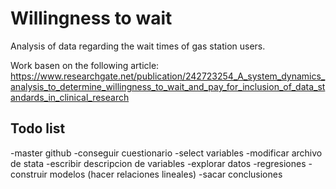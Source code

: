 # Willingness to wait
Analysis of data regarding the wait times of gas station users.

Work basen on the following article: <https://www.researchgate.net/publication/242723254_A_system_dynamics_analysis_to_determine_willingness_to_wait_and_pay_for_inclusion_of_data_standards_in_clinical_research>

## Todo list
-master github
-conseguir cuestionario
-select variables
-modificar archivo de stata
-escribir descripcion de variables
-explorar datos
-regresiones
-construir modelos (hacer relaciones lineales)
-sacar conclusiones 

